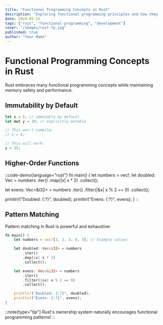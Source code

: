```yaml
---
title: "Functional Programming Concepts in Rust"
description: "Exploring functional programming principles and how they apply to Rust development"
date: 2024-05-15
tags: ["rust", "functional-programming", "development"]
cover: "/images/rust-fp.jpg"
published: true
author: "Your Name"
---
```


# Functional Programming Concepts in Rust

Rust embraces many functional programming concepts while maintaining memory safety and performance.

## Immutability by Default

```rust
let x = 5; // immutable by default
let mut y = 10; // explicitly mutable

// This won't compile:
// x = 6;

// This will work:
y = 15;
```


## Higher-Order Functions

::code-demo{language="rust"}
fn main() {
let numbers = vec!;
let doubled: Vec<i32> = numbers
    .iter()
    .map(|x| x * 2)
    .collect();

let evens: Vec<&i32> = numbers
    .iter()
    .filter(|&x| x % 2 == 0)
    .collect();

println!("Doubled: {:?}", doubled);
println!("Evens: {:?}", evens);
}
::

## Pattern Matching

Pattern matching in Rust is powerful and exhaustive:
```rust
fn main() {
    let numbers = vec![1, 2, 3, 4, 5]; // Example values

    let doubled: Vec<i32> = numbers
        .iter()
        .map(|x| x * 2)
        .collect();

    let evens: Vec<&i32> = numbers
        .iter()
        .filter(|&x| x % 2 == 0)
        .collect();

    println!("Doubled: {:?}", doubled);
    println!("Evens: {:?}", evens);
}
```

::note{type="tip"}
Rust's ownership system naturally encourages functional programming patterns!
::

